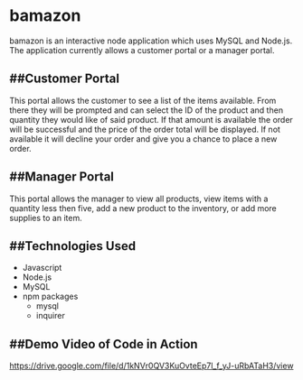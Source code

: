 # bamazon


bamazon is an interactive node application which uses MySQL and Node.js.  The application currently allows a customer portal or a manager portal.

##Customer Portal
-----------------
This portal allows the customer to see a list of the items available. From there they will be prompted and can select the ID of the product and then quantity they would like of said product.  If that amount is available the order will be successful and the price of the order total will be displayed. If not available it will decline your order and give you a chance to place a new order.


##Manager Portal
----------------
This portal allows the manager to view all products, view items with a quantity less then five, add a new product to the inventory, or add more supplies to an item.


##Technologies Used
-------------------
* Javascript
* Node.js
* MySQL
* npm packages
    * mysql
    * inquirer


##Demo Video of Code in Action
------------------------------

https://drive.google.com/file/d/1kNVr0QV3KuOvteEp7l_f_yJ-uRbATaH3/view 
